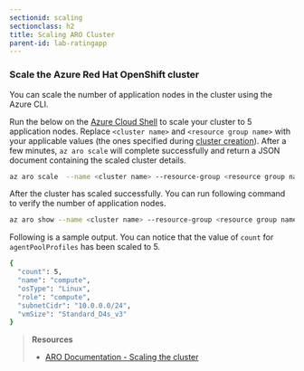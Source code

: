 ```yaml
---
sectionid: scaling
sectionclass: h2
title: Scaling ARO Cluster
parent-id: lab-ratingapp
---
```


### Scale the Azure Red Hat OpenShift cluster

You can scale the number of application nodes in the cluster using the Azure CLI.

Run the below on the [Azure Cloud Shell](https://shell.azure.com) to scale your cluster to 5 application nodes. Replace `<cluster name>` and `<resource group name>` with your applicable values (the ones specified during [cluster creation](#createcluster)). After a few minutes, `az aro scale` will complete successfully and return a JSON document containing the scaled cluster details.

```sh
az aro scale  --name <cluster name> --resource-group <resource group name> --compute-count 5
```

After the cluster has scaled successfully. You can run following command to verify the number of application nodes.

```sh
az aro show --name <cluster name> --resource-group <resource group name> --query "agentPoolProfiles"[0]
```

Following is a sample output. You can notice that the value of `count` for `agentPoolProfiles` has been scaled to 5.

```sh
{
  "count": 5,
  "name": "compute",
  "osType": "Linux",
  "role": "compute",
  "subnetCidr": "10.0.0.0/24",
  "vmSize": "Standard_D4s_v3"
}
```

> **Resources**
> * [ARO Documentation - Scaling the cluster](https://docs.microsoft.com/en-us/azure/openshift/tutorial-scale-cluster)
